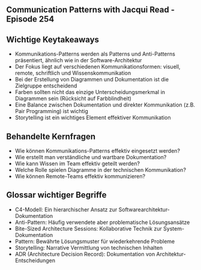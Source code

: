 ## Communication Patterns with Jacqui Read - Episode 254

## Wichtige Keytakeaways

- Kommunikations-Patterns werden als Patterns und Anti-Patterns präsentiert, ähnlich wie in der Software-Architektur
- Der Fokus liegt auf verschiedenen Kommunikationsformen: visuell, remote, schriftlich und Wissenskommunikation
- Bei der Erstellung von Diagrammen und Dokumentation ist die Zielgruppe entscheidend
- Farben sollten nicht das einzige Unterscheidungsmerkmal in Diagrammen sein (Rücksicht auf Farbblindheit)
- Eine Balance zwischen Dokumentation und direkter Kommunikation (z.B. Pair Programming) ist wichtig
- Storytelling ist ein wichtiges Element effektiver Kommunikation

## Behandelte Kernfragen

- Wie können Kommunikations-Patterns effektiv eingesetzt werden?
- Wie erstellt man verständliche und wartbare Dokumentation?
- Wie kann Wissen im Team effektiv geteilt werden?
- Welche Rolle spielen Diagramme in der technischen Kommunikation?
- Wie können Remote-Teams effektiv kommunizieren?

## Glossar wichtiger Begriffe

- C4-Modell: Ein hierarchischer Ansatz zur Softwarearchitektur-Dokumentation
- Anti-Pattern: Häufig verwendete aber problematische Lösungsansätze
- Bite-Sized Architecture Sessions: Kollaborative Technik zur System-Dokumentation
- Pattern: Bewährte Lösungsmuster für wiederkehrende Probleme
- Storytelling: Narrative Vermittlung von technischen Inhalten
- ADR (Architecture Decision Record): Dokumentation von Architektur-Entscheidungen